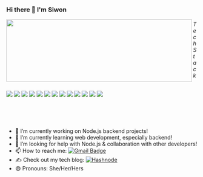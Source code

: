 ### Hi there 👋 I'm Siwon

<!--
**Siwon-Kim/Siwon-Kim** is a ✨ _special_ ✨ repository because its `README.md` (this file) appears on your GitHub profile.

Here are some ideas to get you started:

- 🔭 I’m currently working on ...
- 🌱 I’m currently learning ...
- 👯 I’m looking to collaborate on ...
- 🤔 I’m looking for help with ...
- 💬 Ask me about ...
- 📫 How to reach me: ...
- 😄 Pronouns: ...
- ⚡ Fun fact: ...

creating Badges: https://shields.io/
Examples: https://github.com/abhisheknaiidu/awesome-github-profile-readme
-->

<p>
  <img align="left" width="490" height="165" src="https://github-readme-stats.vercel.app/api?username=Siwon-Kim&count_private=true&show_icons=true&include_all_commits=true"/>
  <h6>Tech Stack</h6>
  <p>
    <img src="https://img.shields.io/badge/-JavaScript-black?style=flat-square&logo=javascript"/>
    <img src="https://img.shields.io/badge/-Nodejs-black?style=flat-square&logo=Node.js"/>
    <img src="https://img.shields.io/badge/-Python-black?style=flat-square&logo=Python"/>
    <img src="https://img.shields.io/badge/-C++-00599C?style=flat-square&logo=c"/>
    <img src="https://img.shields.io/badge/-MongoDB-black?style=flat-square&logo=mongodb"/>
    <img src="https://img.shields.io/badge/AWS-232F3E?style=flat-square&logo=amazon-aws"/>
    <img src="https://img.shields.io/badge/-Git-black?style=flat-square&logo=git"/>
    <img src="https://img.shields.io/badge/-GitHub-181717?style=flat-square&logo=github"/>
    <img src="https://img.shields.io/badge/-MySQL-F29111?style=flat-square&logo=MySQL&logoColor=white"/>
    <img src="https://img.shields.io/badge/-Visual%20Studio%20Code-23A9F2?style=flat-square&logo=Visual%20Studio%20Code&logoColor=white"/>
    <img src="https://img.shields.io/badge/-NPM-CB3837?style=flat-square&logo=NPM&logoColor=white"/>
      <img src="https://img.shields.io/badge/-HTML5-E34F26?style=flat-square&logo=HTML5&logoColor=white"/>
    <img src="https://img.shields.io/badge/-CSS3-1572B6?style=flat-square&logo=CSS3&logoColor=white"/>
  </p>
</p>

<br>
<br>
<br>

- 🔭 I’m currently working on Node.js backend projects!
- 🌱 I’m currently learning web development, especially backend!
- 🤔 I’m looking for help with Node.js & collaboration with other developers!
- 📫 How to reach me: [![Gmail Badge](https://img.shields.io/badge/Gmail-D14836?style=for-the-badge&logo=gmail&logoColor=white&link=mailto:siwonkim@gmail.com)](mailto:siwonkim@gmail.com) 
- ✍️ Check out my tech blog: [![Hashnode](https://img.shields.io/badge/Hashnode-2962FF?style=for-the-badge&logo=hashnode&logoColor=white&link=https://siwonlog.hashnode.dev/)](https://siwonlog.hashnode.dev/)
- 😄 Pronouns: She/Her/Hers


